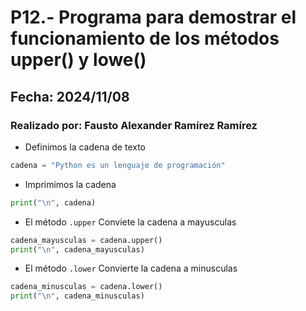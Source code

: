 # P12.- Programa para demostrar el funcionamiento de los métodos upper() y lowe()
## Fecha: 2024/11/08
### Realizado por: Fausto Alexander Ramírez Ramírez

- Definimos la cadena de texto
``` python
cadena = "Python es un lenguaje de programación"
```
- Imprimimos la cadena
``` python
print("\n", cadena)
``` 
- El método `.upper` Conviete la cadena a mayusculas
``` python
cadena_mayusculas = cadena.upper() 
print("\n", cadena_mayusculas)
```
- El método `.lower` Convierte la cadena a minusculas
``` python
cadena_minusculas = cadena.lower() 
print("\n", cadena_minusculas)
